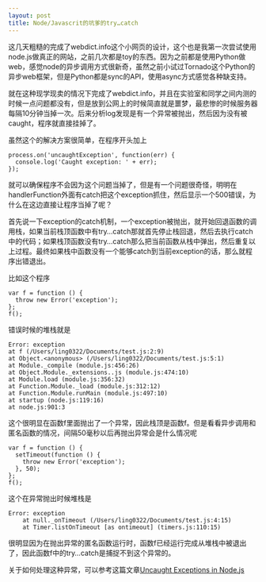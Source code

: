 ```yaml
--- 
layout: post
title: Node/Javascrit的坑爹的try…catch
---
```

这几天粗糙的完成了webdict.info这个小网页的设计，这个也是我第一次尝试使用node.js做真正的网站，之前几次都是toy的东西。因为之前都是使用Python做web，感觉node的异步调用方式很新奇，虽然之前小试过Tornado这个Python的异步web框架，但是Python都是sync的API，使用async方式感觉各种缺支持。

就在这种现学现卖的情况下完成了webdict.info，并且在实验室和同学之间内测的时候一点问题都没有，但是放到公网上的时候简直就是噩梦，最悲惨的时候服务器每隔10分钟当掉一次。后来分析log发现是有一个异常被抛出，然后因为没有被caught，程序就直接挂掉了。

虽然这个的解决方案很简单，在程序开头加上

    process.on('uncaughtException', function(err) {
      console.log('Caught exception: ' + err);
    });
    
就可以确保程序不会因为这个问题当掉了，但是有一个问题很奇怪，明明在handlerFunction外面有catch把这个exception抓住，然后显示一个500错误，为什么在这边直接让程序当掉了呢？

首先说一下exception的catch机制，一个exception被抛出，就开始回退函数的调用栈，如果当前栈顶函数中有try…catch那就首先停止栈回退，然后去执行catch中的代码；如果栈顶函数没有try…catch那么把当前函数从栈中弹出，然后重复以上过程。最终如果栈中函数没有一个能够catch到当前exception的话，那么就程序出错退出。

比如这个程序

    var f = function () {
      throw new Error('exception'); 
    };
    f();

错误时候的堆栈就是

    Error: exception
    at f (/Users/ling0322/Documents/test.js:2:9)
    at Object.<anonymous> (/Users/ling0322/Documents/test.js:5:1)
    at Module._compile (module.js:456:26)
    at Object.Module._extensions..js (module.js:474:10)
    at Module.load (module.js:356:32)
    at Function.Module._load (module.js:312:12)
    at Function.Module.runMain (module.js:497:10)
    at startup (node.js:119:16)
    at node.js:901:3
    
这个很明显在函数f里面抛出了一个异常，因此栈顶是函数f。但是看看异步调用和匿名函数的情况，间隔50毫秒以后再抛出异常会是什么情况呢

    var f = function () { 
      setTimeout(function () {
        throw new Error('exception'); 
      }, 50);
    };
    f();
    
这个在异常抛出时候堆栈是

    Error: exception
        at null._onTimeout (/Users/ling0322/Documents/test.js:4:15)
        at Timer.listOnTimeout [as ontimeout] (timers.js:110:15)
        
很明显因为在抛出异常的匿名函数运行时，函数f已经运行完成从堆栈中被退出了，因此函数f中的try…catch是捕捉不到这个异常的。

关于如何处理这种异常，可以参考这篇文章[Uncaught Exceptions in Node.js](http://shapeshed.com/uncaught-exceptions-in-node/)